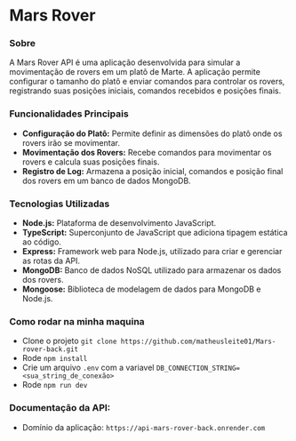 # Mars Rover 

### Sobre

A Mars Rover API é uma aplicação desenvolvida para simular a movimentação de rovers em um platô de Marte. A aplicação permite configurar o tamanho do platô e enviar comandos para controlar os rovers, registrando suas posições iniciais, comandos recebidos e posições finais.

### Funcionalidades Principais

- **Configuração do Platô:** Permite definir as dimensões do platô onde os rovers irão se movimentar.
- **Movimentação dos Rovers:** Recebe comandos para movimentar os rovers e calcula suas posições finais.
- **Registro de Log:** Armazena a posição inicial, comandos e posição final dos rovers em um banco de dados MongoDB.

### Tecnologias Utilizadas

- **Node.js:** Plataforma de desenvolvimento JavaScript.
- **TypeScript:** Superconjunto de JavaScript que adiciona tipagem estática ao código.
- **Express:** Framework web para Node.js, utilizado para criar e gerenciar as rotas da API.
- **MongoDB:** Banco de dados NoSQL utilizado para armazenar os dados dos rovers.
- **Mongoose:** Biblioteca de modelagem de dados para MongoDB e Node.js.

### Como rodar na minha maquina

- Clone o projeto `git clone https://github.com/matheusleite01/Mars-rover-back.git`
- Rode `npm install`
- Crie um arquivo `.env` com a variavel `DB_CONNECTION_STRING=<sua_string_de_conexão>`
- Rode `npm run dev`

### Documentação da API:

- Domínio da aplicação: `https://api-mars-rover-back.onrender.com`








